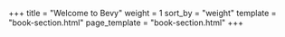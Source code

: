 +++
title = "Welcome to Bevy"
weight = 1
sort_by = "weight"
template = "book-section.html"
page_template = "book-section.html"
+++